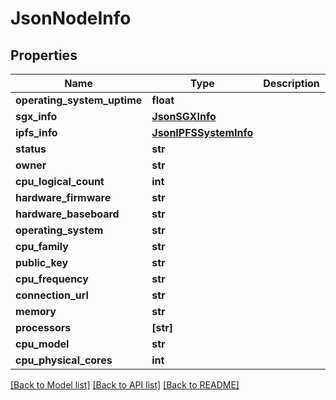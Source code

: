 # JsonNodeInfo


## Properties
Name | Type | Description | Notes
------------ | ------------- | ------------- | -------------
**operating_system_uptime** | **float** |  | [optional] 
**sgx_info** | [**JsonSGXInfo**](JsonSGXInfo.md) |  | [optional] 
**ipfs_info** | [**JsonIPFSSystemInfo**](JsonIPFSSystemInfo.md) |  | [optional] 
**status** | **str** |  | [optional] 
**owner** | **str** |  | [optional] 
**cpu_logical_count** | **int** |  | [optional] 
**hardware_firmware** | **str** |  | [optional] 
**hardware_baseboard** | **str** |  | [optional] 
**operating_system** | **str** |  | [optional] 
**cpu_family** | **str** |  | [optional] 
**public_key** | **str** |  | [optional] 
**cpu_frequency** | **str** |  | [optional] 
**connection_url** | **str** |  | [optional] 
**memory** | **str** |  | [optional] 
**processors** | **[str]** |  | [optional] 
**cpu_model** | **str** |  | [optional] 
**cpu_physical_cores** | **int** |  | [optional] 

[[Back to Model list]](../README.md#documentation-for-models) [[Back to API list]](../README.md#documentation-for-api-endpoints) [[Back to README]](../README.md)


